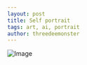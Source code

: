 ```yaml
---
layout: post
title: Self portrait
tags: art, ai, portrait
author: threedeemonster
---
```


![Image](https://threedeemonster.mo.cloudinary.net/assets/threedeemonster-portrait.jpg)
